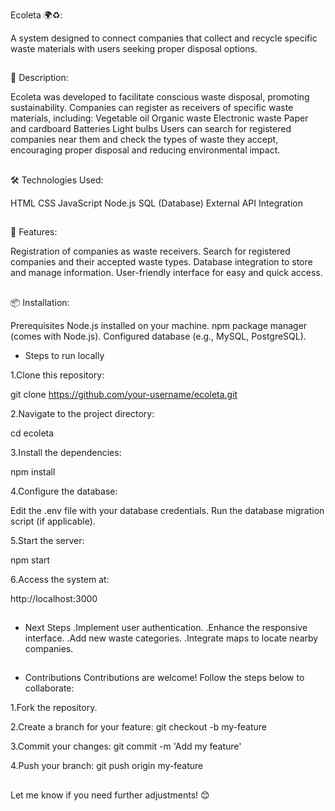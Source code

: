 Ecoleta 🌍♻️:  

A system designed to connect companies that collect and recycle specific waste materials with users seeking proper disposal options.

##

📝 Description:  

Ecoleta was developed to facilitate conscious waste disposal, promoting sustainability. Companies can register as receivers of specific waste materials, including:
Vegetable oil
Organic waste
Electronic waste
Paper and cardboard
Batteries
Light bulbs
Users can search for registered companies near them and check the types of waste they accept, encouraging proper disposal and reducing environmental impact.

##

🛠️ Technologies Used:  

HTML
CSS
JavaScript
Node.js
SQL (Database)
External API Integration

##

🚀 Features:  

Registration of companies as waste receivers.
Search for registered companies and their accepted waste types.
Database integration to store and manage information.
User-friendly interface for easy and quick access.

##

📦 Installation:  

Prerequisites
Node.js installed on your machine.
npm package manager (comes with Node.js).
Configured database (e.g., MySQL, PostgreSQL).

- Steps to run locally

1.Clone this repository:

git clone https://github.com/your-username/ecoleta.git

2.Navigate to the project directory:

cd ecoleta

3.Install the dependencies:

npm install

4.Configure the database:

Edit the .env file with your database credentials.
Run the database migration script (if applicable).  

5.Start the server:  

npm start

6.Access the system at:  

http://localhost:3000

##

- Next Steps
.Implement user authentication.
.Enhance the responsive interface.
.Add new waste categories.
.Integrate maps to locate nearby companies.

##

- Contributions
Contributions are welcome! Follow the steps below to collaborate:

1.Fork the repository.

2.Create a branch for your feature:
git checkout -b my-feature

3.Commit your changes:
git commit -m 'Add my feature'

4.Push your branch:
git push origin my-feature

##

Let me know if you need further adjustments! 😊
